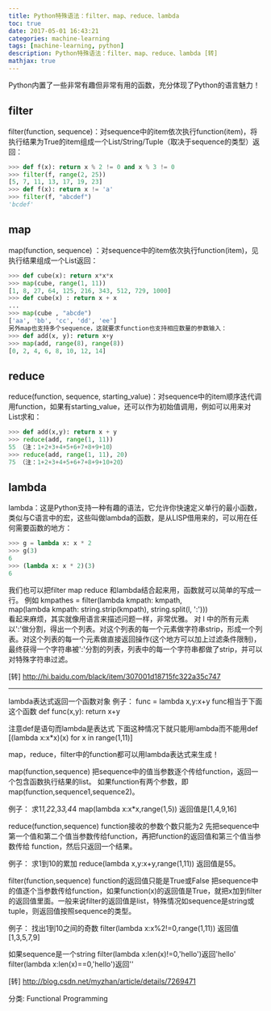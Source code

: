 ```yaml
---
title: Python特殊语法：filter、map、reduce、lambda
toc: true
date: 2017-05-01 16:43:21
categories: machine-learning
tags: [machine-learning, python]
description: Python特殊语法：filter、map、reduce、lambda [转]
mathjax: true
---
```


Python内置了一些非常有趣但非常有用的函数，充分体现了Python的语言魅力！

## filter

filter(function, sequence)：对sequence中的item依次执行function(item)，将执行结果为True的item组成一个List/String/Tuple（取决于sequence的类型）返回：

```py
>>> def f(x): return x % 2 != 0 and x % 3 != 0 
>>> filter(f, range(2, 25)) 
[5, 7, 11, 13, 17, 19, 23]
>>> def f(x): return x != 'a' 
>>> filter(f, "abcdef") 
'bcdef'
```

## map

map(function, sequence) ：对sequence中的item依次执行function(item)，见执行结果组成一个List返回：

```python
>>> def cube(x): return x*x*x 
>>> map(cube, range(1, 11)) 
[1, 8, 27, 64, 125, 216, 343, 512, 729, 1000]
>>> def cube(x) : return x + x 
... 
>>> map(cube , "abcde") 
['aa', 'bb', 'cc', 'dd', 'ee']
另外map也支持多个sequence，这就要求function也支持相应数量的参数输入：
>>> def add(x, y): return x+y 
>>> map(add, range(8), range(8)) 
[0, 2, 4, 6, 8, 10, 12, 14]
```

## reduce

reduce(function, sequence, starting_value)：对sequence中的item顺序迭代调用function，如果有starting_value，还可以作为初始值调用，例如可以用来对List求和：

```py
>>> def add(x,y): return x + y 
>>> reduce(add, range(1, 11)) 
55 （注：1+2+3+4+5+6+7+8+9+10）
>>> reduce(add, range(1, 11), 20) 
75 （注：1+2+3+4+5+6+7+8+9+10+20）
```

## lambda

lambda：这是Python支持一种有趣的语法，它允许你快速定义单行的最小函数，类似与C语言中的宏，这些叫做lambda的函数，是从LISP借用来的，可以用在任何需要函数的地方： 

```py
>>> g = lambda x: x * 2 
>>> g(3) 
6 
>>> (lambda x: x * 2)(3) 
6
```

我们也可以把filter map reduce 和lambda结合起来用，函数就可以简单的写成一行。
例如
kmpathes = filter(lambda kmpath: kmpath,                  
map(lambda kmpath: string.strip(kmpath),
string.split(l, ':')))              
看起来麻烦，其实就像用语言来描述问题一样，非常优雅。
对 l 中的所有元素以':'做分割，得出一个列表。对这个列表的每一个元素做字符串strip，形成一个列表。对这个列表的每一个元素做直接返回操作(这个地方可以加上过滤条件限制)，最终获得一个字符串被':'分割的列表，列表中的每一个字符串都做了strip，并可以对特殊字符串过滤。

 

[转] http://hi.baidu.com/black/item/307001d18715fc322a35c747

---------------------------------------------------------------

 

lambda表达式返回一个函数对象
例子：
func = lambda x,y:x+y
func相当于下面这个函数
def func(x,y):
    return x+y
 
注意def是语句而lambda是表达式
下面这种情况下就只能用lambda而不能用def
[(lambda x:x*x)(x) for x in range(1,11)]
 
map，reduce，filter中的function都可以用lambda表达式来生成！
 
map(function,sequence)
把sequence中的值当参数逐个传给function，返回一个包含函数执行结果的list。
如果function有两个参数，即map(function,sequence1,sequence2)。
 
例子：
求1*1,2*2,3*3,4*4
map(lambda x:x*x,range(1,5))
返回值是[1,4,9,16]
 
reduce(function,sequence)
function接收的参数个数只能为2
先把sequence中第一个值和第二个值当参数传给function，再把function的返回值和第三个值当参数传给
function，然后只返回一个结果。
 
例子：
求1到10的累加
reduce(lambda x,y:x+y,range(1,11))
返回值是55。
 
filter(function,sequence)
function的返回值只能是True或False
把sequence中的值逐个当参数传给function，如果function(x)的返回值是True，就把x加到filter的返回值里面。一般来说filter的返回值是list，特殊情况如sequence是string或tuple，则返回值按照sequence的类型。
 
例子：
找出1到10之间的奇数
filter(lambda x:x%2!=0,range(1,11))
返回值
[1,3,5,7,9]
 
如果sequence是一个string
filter(lambda x:len(x)!=0,'hello')返回'hello'
filter(lambda x:len(x)==0,'hello')返回''
 
[转] http://blog.csdn.net/myzhan/article/details/7269471

分类: Functional Programming